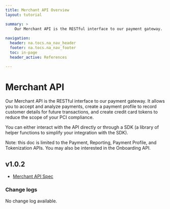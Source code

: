 ```yaml
---
title: Merchant API Overview
layout: tutorial

summary: >
    Our Merchant API is the RESTful interface to our payment gateway.
    
navigation:
  header: na.tocs.na_nav_header
  footer: na.tocs.na_nav_footer
  toc: in-page
  header_active: References

---
```


# Merchant API
Our Merchant API is the RESTful interface to our payment gateway. It allows you to accept and analyze payments, create a payment profile to record customer details for future transactions, and create credit card tokens to reduce the scope of your PCI compliance.

You can either interact with the API directly or through a SDK (a library of helper functions to simplify your integration with the SDK).

Note: this doc is limited to the Payment, Reporting, Payment Profile, and Tokenization APIs. You may also be interested in the Onboarding API.

## v1.0.2

* [Merchant API Spec](/docs/references/merchant_API/v1-0-2)

### Change logs
No change log available.
